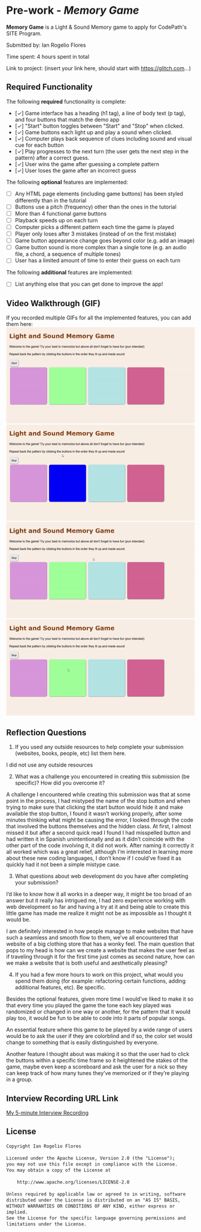 # Pre-work - *Memory Game*

**Memory Game** is a Light & Sound Memory game to apply for CodePath's SITE Program. 

Submitted by: Ian Rogelio Flores

Time spent: 4 hours spent in total

Link to project: (insert your link here, should start with https://glitch.com...)

## Required Functionality

The following **required** functionality is complete:

* [✓] Game interface has a heading (h1 tag), a line of body text (p tag), and four buttons that match the demo app
* [✓] "Start" button toggles between "Start" and "Stop" when clicked. 
* [✓] Game buttons each light up and play a sound when clicked. 
* [✓] Computer plays back sequence of clues including sound and visual cue for each button
* [✓] Play progresses to the next turn (the user gets the next step in the pattern) after a correct guess. 
* [✓] User wins the game after guessing a complete pattern
* [✓] User loses the game after an incorrect guess

The following **optional** features are implemented:

* [ ] Any HTML page elements (including game buttons) has been styled differently than in the tutorial
* [ ] Buttons use a pitch (frequency) other than the ones in the tutorial
* [ ] More than 4 functional game buttons
* [ ] Playback speeds up on each turn
* [ ] Computer picks a different pattern each time the game is played
* [ ] Player only loses after 3 mistakes (instead of on the first mistake)
* [ ] Game button appearance change goes beyond color (e.g. add an image)
* [ ] Game button sound is more complex than a single tone (e.g. an audio file, a chord, a sequence of multiple tones)
* [ ] User has a limited amount of time to enter their guess on each turn

The following **additional** features are implemented:

- [ ] List anything else that you can get done to improve the app!

## Video Walkthrough (GIF)

If you recorded multiple GIFs for all the implemented features, you can add them here:
![](https://github.com/IanFlo/CodePath-PreWork/blob/main/gif%201.gif)
![](https://github.com/IanFlo/CodePath-PreWork/blob/main/gif%202.gif)
![](https://github.com/IanFlo/CodePath-PreWork/blob/main/gif%203.gif)
![](https://github.com/IanFlo/CodePath-PreWork/blob/main/gif%204.gif)

## Reflection Questions
1. If you used any outside resources to help complete your submission (websites, books, people, etc) list them here. 

I did not use any outside resources

2. What was a challenge you encountered in creating this submission (be specific)? How did you overcome it?

A challenge I encountered while creating this submission was that at some point in the process, I had mistyped the name of the stop button and when trying to make sure that clicking the start button would hide it and make available the stop button, I found it wasn’t working properly, after some minutes thinking what might be causing the error, I looked through the code that involved the buttons themselves and the hidden class. At first, I almost missed it but after a second quick read I found I had misspelled button and had written it in Spanish unintentionally and as it didn’t coincide with the other part of the code involving it, it did not work.
After naming it correctly it all worked which was a great relief, although I’m interested in learning more about these new coding languages, I don’t know if I could’ve fixed it as quickly had it not been a simple mistype case.


3. What questions about web development do you have after completing your submission?

I’d like to know how it all works in a deeper way, it might be too broad of an answer but it really has intrigued me, I had zero experience working with web development so far and having a try at it and being able to create this little game has made me realize it might not be as impossible as I thought it would be. 

I am definitely interested in how people manage to make websites that have such a seamless and smooth flow to them, we’ve all encountered that website of a big clothing store that has a wonky feel. The main question that pops to my head is how can we create a website that makes the user feel as if traveling through it for the first time just comes as second nature, how can we make a website that is both useful and aesthetically pleasing?


4. If you had a few more hours to work on this project, what would you spend them doing (for example: refactoring certain functions, adding additional features, etc). Be specific.

Besides the optional features, given more time I would’ve liked to make it so that every time you played the game the tone each key played was randomized or changed in one way or another, for the pattern that it would play too, it would be fun to be able to code into it parts of popular songs.

An essential feature where this game to be played by a wide range of users would be to ask the user if they are colorblind and if so, the color set would change to something that is easily distinguished by everyone.

Another feature I thought about was making it so that the user had to click the buttons within a specific time frame so it heightened the stakes of the game, maybe even keep a scoreboard and ask the user for a nick so they can keep track of how many tunes they’ve memorized or if they’re playing in a group.


## Interview Recording URL Link

[My 5-minute Interview Recording](https://youtu.be/tFEyYwhA7k0)


## License

    Copyright Ian Rogelio Flores

    Licensed under the Apache License, Version 2.0 (the "License");
    you may not use this file except in compliance with the License.
    You may obtain a copy of the License at

        http://www.apache.org/licenses/LICENSE-2.0

    Unless required by applicable law or agreed to in writing, software
    distributed under the License is distributed on an "AS IS" BASIS,
    WITHOUT WARRANTIES OR CONDITIONS OF ANY KIND, either express or implied.
    See the License for the specific language governing permissions and
    limitations under the License.
